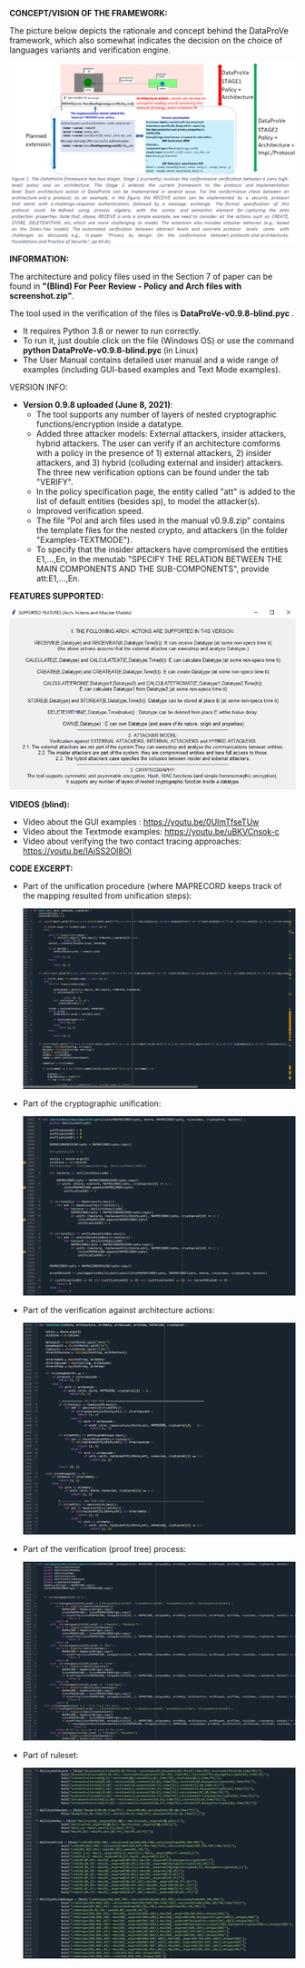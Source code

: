 **CONCEPT/VISION OF THE FRAMEWORK:**

The picture below depicts the rationale and concept behind the DataProVe framework, which also somewhat indicates the decision on the choice of languages variants and verification engine.

![alt text](https://github.com/Dataprove/Dataprovetool/blob/main/DataProVe-framework.png?raw=true)


**INFORMATION:** 

The architecture and policy files used in the Section 7 of paper can be found in <b>"(Blind) For Peer Review - Policy and Arch files with screenshot.zip"</b>.  

The tool used in the verification of the files is <b>DataProVe-v0.9.8-blind.pyc </b>.   
- It requires Python 3.8 or newer to run correctly. 
- To run it, just double click on the file (Windows OS) or use the command <b>python DataProVe-v0.9.8-blind.pyc </b> (in Linux)
- The User Manual contains detailed user manual and a wide range of examples (including GUI-based examples and Text Mode examples).

VERSION INFO: 
- <b>Version 0.9.8 uploaded (June 8, 2021)</b>:
    - The tool supports any number of layers of nested cryptographic functions/encryption inside a datatype.
    - Added three attacker models: External attackers, insider attackers, hybrid attackers. The user can verify if an architecture comforms with a policy in the presence of 1)             external attackers, 2) insider attackers, and 3) hybrid (colluding external and insider) attackers. The three new verification options can be found under the tab "VERIFY".
    - In the policy specification page, the entity called "att" is added to the list of default entities (besides sp), to model the attacker(s).
    - Improved verification speed.
    - The file "Pol and arch files used in the manual v0.9.8.zip" contains the template files for the nested crypto, and attackers (in the folder "Examples-TEXTMODE").
    - To specify that the insider attackers have compromised the entities E1,...,En, in the menutab "SPECIFY THE RELATION BETWEEN THE MAIN COMPONENTS AND THE SUB-COMPONENTS", provide      att:E1,...,En.

**FEATURES SUPPORTED:**

![alt text](https://github.com/Dataprove/Dataprovetool/blob/main/Pictures%20for%20user%20manual/features.png)

**VIDEOS (blind):** 
- Video about the GUI examples : https://youtu.be/0UlmTfseTUw
- Video about the Textmode examples: https://youtu.be/uBKVCnsok-c
- Video about verifying the two contact tracing approaches: https://youtu.be/IAiSS2Ol8OI

**CODE EXCERPT:**
- Part of the unification procedure (where MAPRECORD keeps track of the mapping resulted from unification steps): 
    
    ![alt text](https://github.com/Dataprove/Dataprovetool/blob/main/Code%20excerpt/Code-part%20of%20unify.png?raw=true)
    
- Part of the cryptographic unification: 

    ![alt text](https://github.com/Dataprove/Dataprovetool/blob/main/Code%20excerpt/Code-Crypto-part.png?raw=true)
    
- Part of the verification against architecture actions: 

     ![alt text](https://github.com/Dataprove/Dataprovetool/blob/main/Code%20excerpt/Code-checkagainstArch.png?raw=true)

- Part of the verification (proof tree) process: 

    ![alt text](https://github.com/Dataprove/Dataprovetool/blob/main/Code%20excerpt/Code-Verif-part.png?raw=true)
   
- Part of ruleset: 

    ![alt text](https://github.com/Dataprove/Dataprovetool/blob/main/Code%20excerpt/Code-ruleset.png?raw=true)

